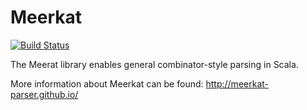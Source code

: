 # Meerkat
[![Build Status](https://travis-ci.org/YaccConstructor/Meerkat.svg?branch=master)](https://travis-ci.org/YaccConstructor/Meerkat)

The Meerat library enables general combinator-style parsing in Scala. 

More information about Meerkat can be found: http://meerkat-parser.github.io/
